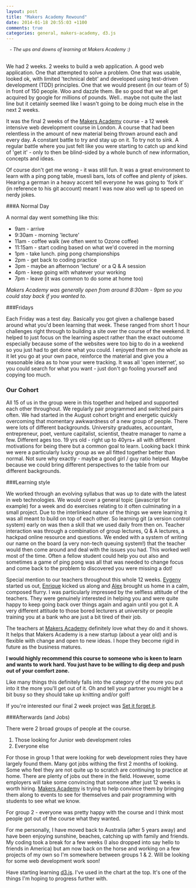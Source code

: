 ```yaml
---
layout: post
title: "Makers Academy Rewound"
date: 2014-01-18 20:55:03 +1100
comments: true
categories: general, makers-academy, d3.js
---
```

<script src="http://d3js.org/d3.v3.min.js"></script>
<div id="body">              
    

<style type="text/css">
svg {
	background-color: #25383C;
}

text#green {
	fill: white;
	font-size: 12px;
}

text#red {
	fill: white;
	font-size: 12px;
}
.axis path,
.axis line {
  shape-rendering: crispEdges;
}


.x.axis path {
  display: none;
}

.line {
  fill: none;
  stroke: url(#col-gradient);
  stroke-width: 2px;
}

.axis .domain
{
opacity: 0;
}


.tick {
	fill: white;
}

.tick line {
	stroke: white;
}

#weeks {
	font-size: 14px; 
	fill: white;

}

rect {
	opacity: 0.5;
	stroke: grey;
}

.subtitle {
	font-size: 0.9em;
	padding-left: 10px;
}
</style>
</div>
<script type="text/javascript">

var margin = {top: 20, right: 25, bottom: 50, left: 100},
    width = 660 - margin.left - margin.right,
    height = 260 - margin.top - margin.bottom;

// var parseDate = d3.time.format("%d-%b-%y").parse;


var data = [5,8,6,3,6,4,5,8,3,2,3,7,9]

var x = d3.scale.linear()
    .domain([0, data.length - 1])
    .range([0, width]);

var y = d3.scale.linear()
    .domain([0,d3.max(data)])
    .range([height, 0]);

var xAxis = d3.svg.axis()
    .scale(x)
    .tickSize(5)
    .orient("bottom");

var yAxis = d3.svg.axis()
    .scale(y)
    .ticks(1)
    .tickFormat(function (d) { return ''; }) //hides the tick value
    .tickSize(10)
    .orient("left")
    

var line = d3.svg.line()
    .interpolate("cardinal")
    .x(function(d,i) { return x(i); })
    .y(function(d) { return y(d); });

var svg = d3.select("#body").append("svg")
    .attr("width", width + margin.left + margin.right)
    .attr("height", height + margin.top + margin.bottom)
  .append("g")
    .attr("transform", "translate(" + margin.left + "," + margin.top + ")");

svg.append("linearGradient")
      .attr("id", "col-gradient")
      .attr("gradientUnits", "userSpaceOnUse")
      .attr("x1", 0).attr("y1", y(3))
      .attr("x2", 0).attr("y2", y(6))
    .selectAll("stop")
      .data([
        {offset: "0%", color: "red"},
        {offset: "50%", color: "orange"},
        {offset: "100%", color: "green"}
      ])
    .enter().append("stop")
      .attr("offset", function(d) { return d.offset; })
      .attr("stop-color", function(d) { return d.color; });


//Draw XAxis
  svg.append("g")
      .attr("class", "x axis")
      .attr("transform", "translate(0," + height + ")")
      .call(xAxis)
    .append("text")
      .attr("x", width/2)
      .attr("y", "30")
      .attr("dy", "0.71em")
      .attr("id", "weeks")
      .style("text-anchor", "middle")
      .text("Weeks");

//Draw YAxis
var yAxisdraw = svg.append("g")
      .attr("class", "y axis")
      .call(yAxis)

yAxisdraw.append("rect")
    .attr("width", 95)
    .attr("height", 40)
    .attr("x", -90)
    .attr("y", height-70)
    .style("fill", "red")

yAxisdraw.append("text")
      .attr("y", height-55)
      .attr("x",-2)
      .attr("dy", ".71em")
      .attr("id", "red")
      .style("text-anchor", "end")
      .text("I know nothing");

yAxisdraw.append("rect")
    .attr("width", 95)
    .attr("height", 40)
    .attr("x", -90)
    .attr("y", 25)
    .style("fill", "green")

yAxisdraw.append("text")
      .attr("y", 40)
      .attr("x", -15)
      .attr("dy", ".71em")
      .attr("id", "green")
      .style("text-anchor", "end")
      .text("I know lots");



var path = svg.append("path")
      .datum(data)
      .attr("class", "line")
      .attr("d", line);

var totalLength = path.node().getTotalLength();
  
path.attr("stroke-dasharray", totalLength+","+totalLength)
      .attr("stroke-dashoffset", totalLength)
      .transition()
      .duration(2000)
      .ease("linear-in-out")
      .attr("stroke-dashoffset", 0);
   
</script>

<p class="subtitle"><em>- The ups and downs of learning at Makers Academy :)</em></p>


<br>
We had 2 weeks. 2 weeks to build a web application. A good web application. One that attempted to solve a problem. One that was usable, looked ok, with limited 'technical debt' and developed using test-driven development (TDD) principles. One that we would present (in our team of 5) in front of 150 people. Woo and dazzle them. Be so good that we all get acquired by google for millions of pounds.  
Well.. maybe not quite the last line but it cetainly seemed like I wasn't going to be doing much else in the next 2 weeks. 

It was the final 2 weeks of the [Makers Academy](www.makersacademy.com) course - a 12 week intensive web development course in London. A course that had been relentless in the amount of new material being thrown around each and every day. A constant battle to try and stay up on it. To try not to sink. A regular battle where you just felt like you were starting to catch up and kind of 'get it' - only to then be blind-sided by a whole bunch of new information, concepts and ideas. 

Of course don't get me wrong - it was still fun. It was a great environment to learn with a ping pong table, muesli bars, lots of coffee and plenty of jokes. Hearing a german in a heavy accent tell everyone he was going to 'fork it' (in reference to his git account) meant I was now also well up to speed on nerdy jokes. 

###A Normal Day

A normal day went something like this:

* 9am - arrive
* 9:30am - morning 'lecture'
* 11am - coffee walk (we often went to Ozone coffee)
* 11:15am - start coding based on what we'd covered in the morning
* 1pm - take lunch. ping pong championships
* 2pm - get back to coding practice 
* 3pm - maybe an afternoon 'lecture' or a Q & A session
* 4pm - keep going with whatever your working
* 7pm - leave (it was common to do some at home too)

*Makers Academy was generally open from around 8:30am - 9pm so you could stay back if you wanted to.*

###Fridays

Each Friday was a test day. Basically you got given a challenge based around what you'd been learning that week. These ranged from short 1 hour challenges right through to building a site over the course of the weekend. It helped to just focus on the learning aspect rather than the exact outcome especially because some of the websites were too big to do in a weekend so you just had to get done what you could. I enjoyed them on the whole as it let you go at your own pace, reinforce the material and give you a reasonable idea as to how your were tracking. It was all 'open internet', so you could search for what you want - just don't go fooling yourself and copying too much. 

### Our Cohort

All 15 of us in the group were in this together and helped and supported each other throughout. We regularly pair programmed and switched pairs often. We had started in the August cohort bright and energetic quickly overcoming that momentary awkwardness of a new group of people. There were lots of different backgrounds. University graduates, accountant, entrepreneur, poet, venture capitalist, scientist, theatre manager to name a few. Different ages too. 19 yrs old - right up to 40yrs+ all with different motivations for being there but a common goal to learn. Looking back I think we were a particularly lucky group as we all fitted together better than normal. Not sure why exactly - maybe a good girl / guy ratio helped. Maybe because we could bring different perspectives to the table from our different backgrounds.

###Learning style

We worked through an evolving syllabus that was up to date with the latest in web technologies. We would cover a general topic (javascript for example) for a week and do exercises relating to it often culminating in a small project. Due to the interlinked nature of the things we were learning it was all meant to build on top of each other. So learning git (a version control system) early on was then a skill that we used daily from then on. Teacher interaction was through a combination of group lectures, Q & A lectures, a hackpad online resource and questions. We ended with a system of writing our name on the board (a very non-tech queuing system!) that the teacher would then come around and deal with the issues you had. This worked well most of the time. Often a fellow student could help you out also and sometimes a game of ping pong was all that was needed to change focus and come back to the problem to discovered you were missing a dot! 

Special mention to our teachers throughout this whole 12 weeks. [Evgeny](https://github.com/shadchnev) started us out, [Enrique](https://github.com/ecomba) kicked us along and [Alex](https://github.com/alexpeattie) brought us home in a calm, composed flurry.  I was particularly impressed by the selfless attitude of the teachers. They were genuinely interested in helping you and were quite happy to keep going back over things again and again until you got it.  A very different attitude to those bored lecturers at university or people training you at a bank who are just a bit tired of their job. 

The teachers at [Makers Academy](www.makersacademy.com) definitely love what they do and it shows. It helps that Makers Academy is a new startup (about a year old) and is flexible with change and open to new ideas. I hope they become rigid in future as the business matures.

**I would highly recommend this course to someone who is keen to learn and wants to work hard. You just have to be willing to dig deep and push out of your comfort zone.**

Like many things this definitely falls into the category of the more you put into it the more you'll get out of it. Oh and tell your partner you might be a bit busy so they should take up knitting and/or golf! 

If you're interested our final 2 week project was [Set it forget it](http://www.setforget.it). 

###Afterwards (and Jobs)

There were 2 broad groups of people at the course.

1. Those looking for Junior web development roles
2. Everyone else

For those in group 1 that were looking for web development roles they have largely found them. Many got jobs withing the first 2 months of looking. Some who feel they are not quite up to scratch are continuing to practice at home. There are plenty of jobs out there in the field. However, some employers will take some convincing that someone after just 12 weeks is worth hiring. [Makers Academy](www.makersacademy.com) is trying to help convince them by bringing them along to events to see for themselves and pair programming with students to see what we know.

For group 2 - everyone was pretty happy with the course and I think most people got out of the course what they wanted. 

For me personally, I have moved back to Australia (after 5 years away) and have been enjoying sunshine, beaches, catching up with family and friends. My coding took a break for a few weeks (I also dropped into say hello to friends in America) but am now back on the horse and working on a few projects of my own so I'm somewhere between groups 1 & 2. Will be looking for some web development work soon! 

Have starting learning [d3.js](http://d3js.org/). I've used in the chart at the top. It's one of the things I'm hoping to progress further with.
